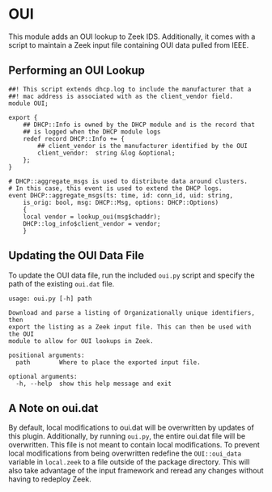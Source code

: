 # OUI

This module adds an OUI lookup to Zeek IDS. Additionally, it comes with a script to maintain a Zeek input file containing OUI data pulled from IEEE.

## Performing an OUI Lookup

```zeek
##! This script extends dhcp.log to include the manufacturer that a 
##! mac address is associated with as the client_vendor field.
module OUI;

export {
    ## DHCP::Info is owned by the DHCP module and is the record that
    ## is logged when the DHCP module logs
    redef record DHCP::Info += {
        ## client_vendor is the manufacturer identified by the OUI
        client_vendor:  string &log &optional;
    };
}

# DHCP::aggregate_msgs is used to distribute data around clusters.
# In this case, this event is used to extend the DHCP logs. 
event DHCP::aggregate_msgs(ts: time, id: conn_id, uid: string, 
    is_orig: bool, msg: DHCP::Msg, options: DHCP::Options)
    {
    local vendor = lookup_oui(msg$chaddr);
    DHCP::log_info$client_vendor = vendor;
    }
```

## Updating the OUI Data File

To update the OUI data file, run the included `oui.py` script and specify the path of the existing `oui.dat` file.

```
usage: oui.py [-h] path

Download and parse a listing of Organizationally unique identifiers, then
export the listing as a Zeek input file. This can then be used with the OUI
module to allow for OUI lookups in Zeek.

positional arguments:
  path        Where to place the exported input file.

optional arguments:
  -h, --help  show this help message and exit
```

## A Note on oui.dat

By default, local modifications to oui.dat will be overwritten by updates of this plugin. Additionally, by running `oui.py`, the entire oui.dat file will be overwritten. This file is not meant to contain local modifications.  To prevent local modifications from being overwritten redefine the `OUI::oui_data` variable in `local.zeek` to a file outside of the package directory.  This will also take advantage of the input framework and reread any changes without having to redeploy Zeek.
